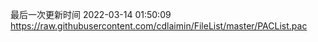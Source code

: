 最后一次更新时间 2022-03-14 01:50:09
https://raw.githubusercontent.com/cdlaimin/FileList/master/PACList.pac


